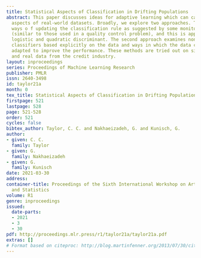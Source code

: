 ```yaml
---
title: Statistical Aspects of Classification in Drifting Populations
abstract: This paper discusses ideas for adaptive learning which can capture dynamic
  aspects of real-world datasets. Broadly, we explore two approaches. The first examines
  ways o f updating the classification rule as suggested by some monitoring process
  (similar to those used in a quality control problem), and this is applied to linear,
  logistic and quadratic discriminant. The second approach examines nonparametric
  classifiers based explicitly on the data and ways in which the data can be dynamically
  adapted to improve the performance. These methods are tried out on simulated data
  and real data from the credit industry.
layout: inproceedings
series: Proceedings of Machine Learning Research
publisher: PMLR
issn: 2640-3498
id: taylor21a
month: 0
tex_title: Statistical Aspects of Classification in Drifting Populations
firstpage: 521
lastpage: 528
page: 521-528
order: 521
cycles: false
bibtex_author: Taylor, C. C. and Nakhaeizadeh, G. and Kunisch, G.
author:
- given: C. C.
  family: Taylor
- given: G.
  family: Nakhaeizadeh
- given: G.
  family: Kunisch
date: 2021-03-30
address:
container-title: Proceedings of the Sixth International Workshop on Artificial Intelligence
  and Statistics
volume: R1
genre: inproceedings
issued:
  date-parts:
  - 2021
  - 3
  - 30
pdf: http://proceedings.mlr.press/r1/taylor21a/taylor21a.pdf
extras: []
# Format based on citeproc: http://blog.martinfenner.org/2013/07/30/citeproc-yaml-for-bibliographies/
---
```


